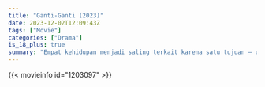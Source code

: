 ```yaml
---
title: "Ganti-Ganti (2023)"
date: 2023-12-02T12:09:43Z
tags: ["Movie"]
categories: ["Drama"]
is_18_plus: true
summary: "Empat kehidupan menjadi saling terkait karena satu tujuan – untuk membalas dendam. Segalanya menjadi lebih berdarah dan kacau ketika mereka semua menyadari siapa dalang sebenarnya."
---
```


<mux-player stream-type="on-demand"
src="https://kp3d-my.sharepoint.com/personal/ryoo_kp3d_onmicrosoft_com/_layouts/15/download.aspx?share=ER-5jpyG5ydHts5cgWNb4IYB0eH3a2cPtD3S1JFmnMtYKw" prefer-playback="mse" controls>

</mux-player>


{{< movieinfo id="1203097" >}}

<script src="https://cdn.jsdelivr.net/npm/@mux/mux-player"></script>

 <script type="application/ld+json ">
{
"@context": "https://schema.org/",
"@type": "VideoObject",
"name": "Ganti-Ganti (2023)",
"contentUrl": "https://stream.mux.com/QuxM00gBoKaQa6RFiESP0001hHJmV2O00ZO6AoX3nFE2Mlw.m3u8",
"thumbnailUrl": "https://www.themoviedb.org/t/p/original/aTfFw75zlTDyCAZryMJAxhZVvPP.jpg?width=314&fit_mode=preserve&time=25",
"uploadDate": "2023-12-02T12:09:43Z",
}

</script>